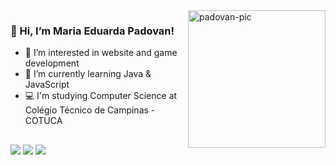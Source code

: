 <img src="https://picrew.me/shareImg/org/202209/197705_kPE3cBcq.png" align="right" alt="padovan-pic" width="220">

### 👋 Hi, I’m Maria Eduarda Padovan!

- 👀 I’m interested in website and game development
- 🌱 I’m currently learning Java & JavaScript
- 💻 I'm studying Computer Science at Colégio Técnico de Campinas - COTUCA

## <div> 
  <a href="https://instagram.com/dudixssz" target="_blank"><img src="https://img.shields.io/badge/-Instagram-%23E4405F?style=for-the-badge&logo=instagram&logoColor=white" target="_blank"></a>
  <a href="https://www.twitch.tv/padovsz" target="_blank"><img src="https://img.shields.io/badge/Twitch-9146FF?style=for-the-badge&logo=twitch&logoColor=white" target="_blank"></a>
  <a href="https://open.spotify.com/user/0alyfdrj4zw4lxmwi91f4ftju"><img src="https://img.shields.io/badge/-Spotify-04B431?style=for-the-badge&logo=spotify&logoColor=white" target="_blank"></a>
</div>
